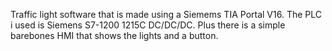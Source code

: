 Traffic light software that is made using a Siemems TIA Portal V16. The PLC i used is Siemens S7-1200 1215C DC/DC/DC. Plus there is a simple barebones HMI that shows the lights and a button.
